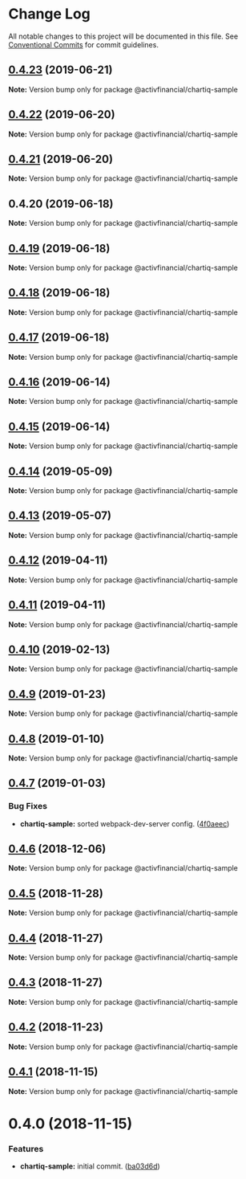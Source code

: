 # Change Log

All notable changes to this project will be documented in this file.
See [Conventional Commits](https://conventionalcommits.org) for commit guidelines.

## [0.4.23](https://github.com/activfinancial/cg-api-examples/compare/@activfinancial/chartiq-sample@0.4.22...@activfinancial/chartiq-sample@0.4.23) (2019-06-21)

**Note:** Version bump only for package @activfinancial/chartiq-sample





## [0.4.22](https://github.com/activfinancial/cg-api/compare/@activfinancial/chartiq-sample@0.4.21...@activfinancial/chartiq-sample@0.4.22) (2019-06-20)

**Note:** Version bump only for package @activfinancial/chartiq-sample





## [0.4.21](https://github.com/activfinancial/cg-api/compare/@activfinancial/chartiq-sample@0.4.20...@activfinancial/chartiq-sample@0.4.21) (2019-06-20)

**Note:** Version bump only for package @activfinancial/chartiq-sample





## 0.4.20 (2019-06-18)

**Note:** Version bump only for package @activfinancial/chartiq-sample





## [0.4.19](https://github.com/activfinancial/cg-api/compare/@activfinancial/chartiq-sample@0.4.18...@activfinancial/chartiq-sample@0.4.19) (2019-06-18)

**Note:** Version bump only for package @activfinancial/chartiq-sample





## [0.4.18](https://github.com/activfinancial/cg-api/compare/@activfinancial/chartiq-sample@0.4.17...@activfinancial/chartiq-sample@0.4.18) (2019-06-18)

**Note:** Version bump only for package @activfinancial/chartiq-sample





## [0.4.17](https://github.com/activfinancial/cg-api/compare/@activfinancial/chartiq-sample@0.4.16...@activfinancial/chartiq-sample@0.4.17) (2019-06-18)

**Note:** Version bump only for package @activfinancial/chartiq-sample





## [0.4.16](https://github.com/activfinancial/cg-api/compare/@activfinancial/chartiq-sample@0.4.15...@activfinancial/chartiq-sample@0.4.16) (2019-06-14)

**Note:** Version bump only for package @activfinancial/chartiq-sample





## [0.4.15](https://github.com/activfinancial/cg-api/compare/@activfinancial/chartiq-sample@0.4.14...@activfinancial/chartiq-sample@0.4.15) (2019-06-14)

**Note:** Version bump only for package @activfinancial/chartiq-sample





## [0.4.14](https://github.com/activfinancial/cg-api/compare/@activfinancial/chartiq-sample@0.4.13...@activfinancial/chartiq-sample@0.4.14) (2019-05-09)

**Note:** Version bump only for package @activfinancial/chartiq-sample





## [0.4.13](https://github.com/activfinancial/cg-api/compare/@activfinancial/chartiq-sample@0.4.12...@activfinancial/chartiq-sample@0.4.13) (2019-05-07)

**Note:** Version bump only for package @activfinancial/chartiq-sample





## [0.4.12](https://github.com/activfinancial/cg-api/compare/@activfinancial/chartiq-sample@0.4.10...@activfinancial/chartiq-sample@0.4.12) (2019-04-11)

**Note:** Version bump only for package @activfinancial/chartiq-sample





## [0.4.11](https://github.com/activfinancial/cg-api/compare/@activfinancial/chartiq-sample@0.4.10...@activfinancial/chartiq-sample@0.4.11) (2019-04-11)

**Note:** Version bump only for package @activfinancial/chartiq-sample





## [0.4.10](https://github.com/activfinancial/cg-api/compare/@activfinancial/chartiq-sample@0.4.9...@activfinancial/chartiq-sample@0.4.10) (2019-02-13)

**Note:** Version bump only for package @activfinancial/chartiq-sample





## [0.4.9](https://github.com/activfinancial/cg-api/compare/@activfinancial/chartiq-sample@0.4.8...@activfinancial/chartiq-sample@0.4.9) (2019-01-23)

**Note:** Version bump only for package @activfinancial/chartiq-sample





## [0.4.8](https://github.com/activfinancial/cg-api/compare/@activfinancial/chartiq-sample@0.4.7...@activfinancial/chartiq-sample@0.4.8) (2019-01-10)

**Note:** Version bump only for package @activfinancial/chartiq-sample





## [0.4.7](https://github.com/activfinancial/cg-api/compare/@activfinancial/chartiq-sample@0.4.6...@activfinancial/chartiq-sample@0.4.7) (2019-01-03)


### Bug Fixes

* **chartiq-sample:** sorted webpack-dev-server config. ([4f0aeec](https://github.com/activfinancial/cg-api/commit/4f0aeec))





## [0.4.6](https://github.com/activfinancial/cg-api/compare/@activfinancial/chartiq-sample@0.4.5...@activfinancial/chartiq-sample@0.4.6) (2018-12-06)

**Note:** Version bump only for package @activfinancial/chartiq-sample





## [0.4.5](https://github.com/activfinancial/cg-api/compare/@activfinancial/chartiq-sample@0.4.4...@activfinancial/chartiq-sample@0.4.5) (2018-11-28)

**Note:** Version bump only for package @activfinancial/chartiq-sample





## [0.4.4](https://github.com/activfinancial/cg-api/compare/@activfinancial/chartiq-sample@0.4.3...@activfinancial/chartiq-sample@0.4.4) (2018-11-27)

**Note:** Version bump only for package @activfinancial/chartiq-sample





## [0.4.3](https://github.com/activfinancial/cg-api/compare/@activfinancial/chartiq-sample@0.4.2...@activfinancial/chartiq-sample@0.4.3) (2018-11-27)

**Note:** Version bump only for package @activfinancial/chartiq-sample





## [0.4.2](https://github.com/activfinancial/cg-api/compare/@activfinancial/chartiq-sample@0.4.1...@activfinancial/chartiq-sample@0.4.2) (2018-11-23)

**Note:** Version bump only for package @activfinancial/chartiq-sample





## [0.4.1](https://github.com/activfinancial/cg-api/compare/@activfinancial/chartiq-sample@0.4.0...@activfinancial/chartiq-sample@0.4.1) (2018-11-15)

**Note:** Version bump only for package @activfinancial/chartiq-sample





# 0.4.0 (2018-11-15)


### Features

* **chartiq-sample:** initial commit. ([ba03d6d](https://github.com/activfinancial/cg-api/commit/ba03d6d))
